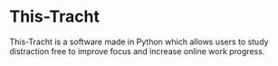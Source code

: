 # This-Tracht
This-Tracht is a software made in Python which allows users to study distraction free to improve focus and increase online work progress.
